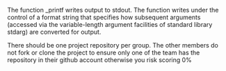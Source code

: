 The function _printf writes output to stdout. The function writes under the control of a format string that specifies how subsequent arguments (accessed via the variable-length argument facilities of standard library stdarg) are converted for output.

There should be one project repository per group. The other members do not fork or clone the project to ensure only one of the team has the repository in their github account otherwise you risk scoring 0%